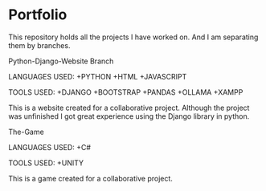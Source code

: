 # Portfolio
This repository holds all the projects I have worked on. And I am separating them by branches.

Python-Django-Website Branch

LANGUAGES USED: 
+PYTHON
+HTML
+JAVASCRIPT

TOOLS USED:
+DJANGO
+BOOTSTRAP
+PANDAS
+OLLAMA
+XAMPP

This is a website created for a collaborative project. Although the project was unfinished I got great experience using the Django 
library in python.


The-Game

LANGUAGES USED:
+C#

TOOLS USED:
+UNITY

This is a game created for a collaborative project.
